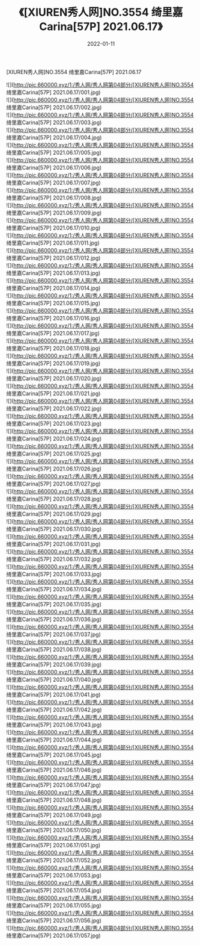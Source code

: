 ﻿---
layout: post
title:  《[XIUREN秀人网]NO.3554 绮里嘉Carina[57P] 2021.06.17》
date:   2022-01-11
img: http://pic.660000.xyz/1:/秀人网/秀人网第04部分/[XIUREN秀人网]NO.3554 绮里嘉Carina[57P] 2021.06.17/000.jpg
categories: [美女, 清纯, 唯美]
---

[XIUREN秀人网]NO.3554 绮里嘉Carina[57P] 2021.06.17

 ![](http://pic.660000.xyz/1:/秀人网/秀人网第04部分/[XIUREN秀人网]NO.3554 绮里嘉Carina[57P] 2021.06.17/001.jpg) <br>![](http://pic.660000.xyz/1:/秀人网/秀人网第04部分/[XIUREN秀人网]NO.3554 绮里嘉Carina[57P] 2021.06.17/002.jpg) <br>![](http://pic.660000.xyz/1:/秀人网/秀人网第04部分/[XIUREN秀人网]NO.3554 绮里嘉Carina[57P] 2021.06.17/003.jpg) <br>![](http://pic.660000.xyz/1:/秀人网/秀人网第04部分/[XIUREN秀人网]NO.3554 绮里嘉Carina[57P] 2021.06.17/004.jpg) <br>![](http://pic.660000.xyz/1:/秀人网/秀人网第04部分/[XIUREN秀人网]NO.3554 绮里嘉Carina[57P] 2021.06.17/005.jpg) <br>![](http://pic.660000.xyz/1:/秀人网/秀人网第04部分/[XIUREN秀人网]NO.3554 绮里嘉Carina[57P] 2021.06.17/006.jpg) <br>![](http://pic.660000.xyz/1:/秀人网/秀人网第04部分/[XIUREN秀人网]NO.3554 绮里嘉Carina[57P] 2021.06.17/007.jpg) <br>![](http://pic.660000.xyz/1:/秀人网/秀人网第04部分/[XIUREN秀人网]NO.3554 绮里嘉Carina[57P] 2021.06.17/008.jpg) <br>![](http://pic.660000.xyz/1:/秀人网/秀人网第04部分/[XIUREN秀人网]NO.3554 绮里嘉Carina[57P] 2021.06.17/009.jpg) <br>![](http://pic.660000.xyz/1:/秀人网/秀人网第04部分/[XIUREN秀人网]NO.3554 绮里嘉Carina[57P] 2021.06.17/010.jpg) <br>![](http://pic.660000.xyz/1:/秀人网/秀人网第04部分/[XIUREN秀人网]NO.3554 绮里嘉Carina[57P] 2021.06.17/011.jpg) <br>![](http://pic.660000.xyz/1:/秀人网/秀人网第04部分/[XIUREN秀人网]NO.3554 绮里嘉Carina[57P] 2021.06.17/012.jpg) <br>![](http://pic.660000.xyz/1:/秀人网/秀人网第04部分/[XIUREN秀人网]NO.3554 绮里嘉Carina[57P] 2021.06.17/013.jpg) <br>![](http://pic.660000.xyz/1:/秀人网/秀人网第04部分/[XIUREN秀人网]NO.3554 绮里嘉Carina[57P] 2021.06.17/014.jpg) <br>![](http://pic.660000.xyz/1:/秀人网/秀人网第04部分/[XIUREN秀人网]NO.3554 绮里嘉Carina[57P] 2021.06.17/015.jpg) <br>![](http://pic.660000.xyz/1:/秀人网/秀人网第04部分/[XIUREN秀人网]NO.3554 绮里嘉Carina[57P] 2021.06.17/016.jpg) <br>![](http://pic.660000.xyz/1:/秀人网/秀人网第04部分/[XIUREN秀人网]NO.3554 绮里嘉Carina[57P] 2021.06.17/017.jpg) <br>![](http://pic.660000.xyz/1:/秀人网/秀人网第04部分/[XIUREN秀人网]NO.3554 绮里嘉Carina[57P] 2021.06.17/018.jpg) <br>![](http://pic.660000.xyz/1:/秀人网/秀人网第04部分/[XIUREN秀人网]NO.3554 绮里嘉Carina[57P] 2021.06.17/019.jpg) <br>![](http://pic.660000.xyz/1:/秀人网/秀人网第04部分/[XIUREN秀人网]NO.3554 绮里嘉Carina[57P] 2021.06.17/020.jpg) <br>![](http://pic.660000.xyz/1:/秀人网/秀人网第04部分/[XIUREN秀人网]NO.3554 绮里嘉Carina[57P] 2021.06.17/021.jpg) <br>![](http://pic.660000.xyz/1:/秀人网/秀人网第04部分/[XIUREN秀人网]NO.3554 绮里嘉Carina[57P] 2021.06.17/022.jpg) <br>![](http://pic.660000.xyz/1:/秀人网/秀人网第04部分/[XIUREN秀人网]NO.3554 绮里嘉Carina[57P] 2021.06.17/023.jpg) <br>![](http://pic.660000.xyz/1:/秀人网/秀人网第04部分/[XIUREN秀人网]NO.3554 绮里嘉Carina[57P] 2021.06.17/024.jpg) <br>![](http://pic.660000.xyz/1:/秀人网/秀人网第04部分/[XIUREN秀人网]NO.3554 绮里嘉Carina[57P] 2021.06.17/025.jpg) <br>![](http://pic.660000.xyz/1:/秀人网/秀人网第04部分/[XIUREN秀人网]NO.3554 绮里嘉Carina[57P] 2021.06.17/026.jpg) <br>![](http://pic.660000.xyz/1:/秀人网/秀人网第04部分/[XIUREN秀人网]NO.3554 绮里嘉Carina[57P] 2021.06.17/027.jpg) <br>![](http://pic.660000.xyz/1:/秀人网/秀人网第04部分/[XIUREN秀人网]NO.3554 绮里嘉Carina[57P] 2021.06.17/028.jpg) <br>![](http://pic.660000.xyz/1:/秀人网/秀人网第04部分/[XIUREN秀人网]NO.3554 绮里嘉Carina[57P] 2021.06.17/029.jpg) <br>![](http://pic.660000.xyz/1:/秀人网/秀人网第04部分/[XIUREN秀人网]NO.3554 绮里嘉Carina[57P] 2021.06.17/030.jpg) <br>![](http://pic.660000.xyz/1:/秀人网/秀人网第04部分/[XIUREN秀人网]NO.3554 绮里嘉Carina[57P] 2021.06.17/031.jpg) <br>![](http://pic.660000.xyz/1:/秀人网/秀人网第04部分/[XIUREN秀人网]NO.3554 绮里嘉Carina[57P] 2021.06.17/032.jpg) <br>![](http://pic.660000.xyz/1:/秀人网/秀人网第04部分/[XIUREN秀人网]NO.3554 绮里嘉Carina[57P] 2021.06.17/033.jpg) <br>![](http://pic.660000.xyz/1:/秀人网/秀人网第04部分/[XIUREN秀人网]NO.3554 绮里嘉Carina[57P] 2021.06.17/034.jpg) <br>![](http://pic.660000.xyz/1:/秀人网/秀人网第04部分/[XIUREN秀人网]NO.3554 绮里嘉Carina[57P] 2021.06.17/035.jpg) <br>![](http://pic.660000.xyz/1:/秀人网/秀人网第04部分/[XIUREN秀人网]NO.3554 绮里嘉Carina[57P] 2021.06.17/036.jpg) <br>![](http://pic.660000.xyz/1:/秀人网/秀人网第04部分/[XIUREN秀人网]NO.3554 绮里嘉Carina[57P] 2021.06.17/037.jpg) <br>![](http://pic.660000.xyz/1:/秀人网/秀人网第04部分/[XIUREN秀人网]NO.3554 绮里嘉Carina[57P] 2021.06.17/038.jpg) <br>![](http://pic.660000.xyz/1:/秀人网/秀人网第04部分/[XIUREN秀人网]NO.3554 绮里嘉Carina[57P] 2021.06.17/039.jpg) <br>![](http://pic.660000.xyz/1:/秀人网/秀人网第04部分/[XIUREN秀人网]NO.3554 绮里嘉Carina[57P] 2021.06.17/040.jpg) <br>![](http://pic.660000.xyz/1:/秀人网/秀人网第04部分/[XIUREN秀人网]NO.3554 绮里嘉Carina[57P] 2021.06.17/041.jpg) <br>![](http://pic.660000.xyz/1:/秀人网/秀人网第04部分/[XIUREN秀人网]NO.3554 绮里嘉Carina[57P] 2021.06.17/042.jpg) <br>![](http://pic.660000.xyz/1:/秀人网/秀人网第04部分/[XIUREN秀人网]NO.3554 绮里嘉Carina[57P] 2021.06.17/043.jpg) <br>![](http://pic.660000.xyz/1:/秀人网/秀人网第04部分/[XIUREN秀人网]NO.3554 绮里嘉Carina[57P] 2021.06.17/044.jpg) <br>![](http://pic.660000.xyz/1:/秀人网/秀人网第04部分/[XIUREN秀人网]NO.3554 绮里嘉Carina[57P] 2021.06.17/045.jpg) <br>![](http://pic.660000.xyz/1:/秀人网/秀人网第04部分/[XIUREN秀人网]NO.3554 绮里嘉Carina[57P] 2021.06.17/046.jpg) <br>![](http://pic.660000.xyz/1:/秀人网/秀人网第04部分/[XIUREN秀人网]NO.3554 绮里嘉Carina[57P] 2021.06.17/047.jpg) <br>![](http://pic.660000.xyz/1:/秀人网/秀人网第04部分/[XIUREN秀人网]NO.3554 绮里嘉Carina[57P] 2021.06.17/048.jpg) <br>![](http://pic.660000.xyz/1:/秀人网/秀人网第04部分/[XIUREN秀人网]NO.3554 绮里嘉Carina[57P] 2021.06.17/049.jpg) <br>![](http://pic.660000.xyz/1:/秀人网/秀人网第04部分/[XIUREN秀人网]NO.3554 绮里嘉Carina[57P] 2021.06.17/050.jpg) <br>![](http://pic.660000.xyz/1:/秀人网/秀人网第04部分/[XIUREN秀人网]NO.3554 绮里嘉Carina[57P] 2021.06.17/051.jpg) <br>![](http://pic.660000.xyz/1:/秀人网/秀人网第04部分/[XIUREN秀人网]NO.3554 绮里嘉Carina[57P] 2021.06.17/052.jpg) <br>![](http://pic.660000.xyz/1:/秀人网/秀人网第04部分/[XIUREN秀人网]NO.3554 绮里嘉Carina[57P] 2021.06.17/053.jpg) <br>![](http://pic.660000.xyz/1:/秀人网/秀人网第04部分/[XIUREN秀人网]NO.3554 绮里嘉Carina[57P] 2021.06.17/054.jpg) <br>![](http://pic.660000.xyz/1:/秀人网/秀人网第04部分/[XIUREN秀人网]NO.3554 绮里嘉Carina[57P] 2021.06.17/055.jpg) <br>![](http://pic.660000.xyz/1:/秀人网/秀人网第04部分/[XIUREN秀人网]NO.3554 绮里嘉Carina[57P] 2021.06.17/056.jpg) <br>![](http://pic.660000.xyz/1:/秀人网/秀人网第04部分/[XIUREN秀人网]NO.3554 绮里嘉Carina[57P] 2021.06.17/057.jpg) <br>